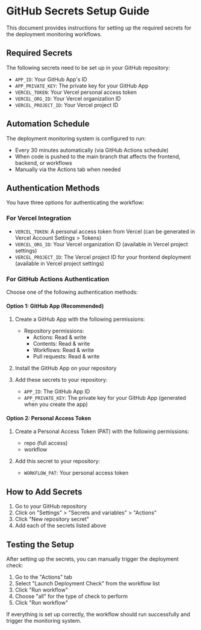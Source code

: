 # GitHub Secrets Setup Guide

This document provides instructions for setting up the required secrets for the deployment monitoring workflows.

## Required Secrets

The following secrets need to be set up in your GitHub repository:

- `APP_ID`: Your GitHub App's ID
- `APP_PRIVATE_KEY`: The private key for your GitHub App
- `VERCEL_TOKEN`: Your Vercel personal access token
- `VERCEL_ORG_ID`: Your Vercel organization ID
- `VERCEL_PROJECT_ID`: Your Vercel project ID

## Automation Schedule

The deployment monitoring system is configured to run:
- Every 30 minutes automatically (via GitHub Actions schedule)
- When code is pushed to the main branch that affects the frontend, backend, or workflows
- Manually via the Actions tab when needed

## Authentication Methods

You have three options for authenticating the workflow:

### For Vercel Integration

- `VERCEL_TOKEN`: A personal access token from Vercel (can be generated in Vercel Account Settings > Tokens)
- `VERCEL_ORG_ID`: Your Vercel organization ID (available in Vercel project settings)
- `VERCEL_PROJECT_ID`: The Vercel project ID for your frontend deployment (available in Vercel project settings)

### For GitHub Actions Authentication

Choose one of the following authentication methods:

#### Option 1: GitHub App (Recommended)

1. Create a GitHub App with the following permissions:
   - Repository permissions:
     - Actions: Read & write
     - Contents: Read & write
     - Workflows: Read & write
     - Pull requests: Read & write

2. Install the GitHub App on your repository

3. Add these secrets to your repository:
   - `APP_ID`: The GitHub App ID
   - `APP_PRIVATE_KEY`: The private key for your GitHub App (generated when you create the app)

#### Option 2: Personal Access Token

1. Create a Personal Access Token (PAT) with the following permissions:
   - repo (full access)
   - workflow

2. Add this secret to your repository:
   - `WORKFLOW_PAT`: Your personal access token

## How to Add Secrets

1. Go to your GitHub repository
2. Click on "Settings" > "Secrets and variables" > "Actions"
3. Click "New repository secret"
4. Add each of the secrets listed above

## Testing the Setup

After setting up the secrets, you can manually trigger the deployment check:

1. Go to the "Actions" tab
2. Select "Launch Deployment Check" from the workflow list
3. Click "Run workflow"
4. Choose "all" for the type of check to perform
5. Click "Run workflow"

If everything is set up correctly, the workflow should run successfully and trigger the monitoring system. 